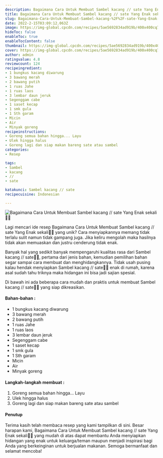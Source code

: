 ```yaml
---
description: Bagaimana Cara Untuk Membuat Sambel kacang // sate Yang Enak sekali"
title: Bagaimana Cara Untuk Membuat Sambel kacang // sate Yang Enak sekali
slug: Bagaimana-Cara-Untuk-Membuat-Sambel-kacang-%2F%2F-sate-Yang-Enak-sekali
date: 2022-2-15T03:09:12.063Z
image: https://img-global.cpcdn.com/recipes/5ae5692834ad919b/400x400cq70/photo.jpg
hideToc: false
enableToc: true
enableTocContent: false
thumbnail: https://img-global.cpcdn.com/recipes/5ae5692834ad919b/400x400cq70/photo.jpg
cover: https://img-global.cpcdn.com/recipes/5ae5692834ad919b/400x400cq70/photo.jpg
author: admin
ratingvalue: 4.8
reviewcount: 124
recipeingredient:
- 1 bungkus kacang diwarung
- 3 bawang merah
- 2 bawang putih
- 1 ruas Jahe
- 1 ruas laos
- 3 lembar daun jeruk
- Segenggam cabe
- 1 saset kecap
- 1 smk gula
- 1 Sth garam
- Micin
- Air
- Minyak goreng
recipeinstructions:
- Goreng semua bahan hingga... Layu
- Ulek hingga halus
- Goreng lagi dan siap makan bareng sate atau sambel
categories:
- Resep

tags:
- Sambel
- kacang
- //
- sate

katakunci: Sambel kacang // sate
recipecuisine: Indonesian

---
```


![Bagaimana Cara Untuk Membuat Sambel kacang // sate Yang Enak sekali👩‍🍳](https://img-global.cpcdn.com/recipes/5ae5692834ad919b/400x400cq70/photo.jpg)

Lagi mencari ide resep Bagaimana Cara Untuk Membuat Sambel kacang // sate Yang Enak sekali👩‍🍳 yang unik? Cara menyiapkannya memang tidak terlalu sulit namun tidak gampang juga. Jika keliru mengolah maka hasilnya tidak akan memuaskan dan justru cenderung tidak enak.

Banyak hal yang sedikit banyak mempengaruhi kualitas rasa dari Sambel kacang // sate👩‍🍳, pertama dari jenis bahan, kemudian pemilihan bahan segar sampai cara membuat dan menghidangkannya. Tidak usah pusing kalau hendak menyiapkan Sambel kacang // sate👩‍🍳 enak di rumah, karena asal sudah tahu triknya maka hidangan ini bisa jadi sajian spesial.

Di bawah ini ada beberapa cara mudah dan praktis untuk membuat Sambel kacang // sate👩‍🍳 yang siap dikreasikan.

<!--inarticleads1-->

#### Bahan-bahan :

- 1 bungkus kacang diwarung
- 3 bawang merah
- 2 bawang putih
- 1 ruas Jahe
- 1 ruas laos
- 3 lembar daun jeruk
- Segenggam cabe
- 1 saset kecap
- 1 smk gula
- 1 Sth garam
- Micin
- Air
- Minyak goreng

<!--inarticleads2-->

#### Langkah-langkah membuat :

1. Goreng semua bahan hingga... Layu
1. Ulek hingga halus
1. Goreng lagi dan siap makan bareng sate atau sambel

#### Penutup

Terima kasih telah membaca resep yang kami tampilkan di sini. Besar harapan kami, Bagaimana Cara Untuk Membuat Sambel kacang // sate Yang Enak sekali👩‍🍳 yang mudah di atas dapat membantu Anda menyiapkan hidangan yang enak untuk keluarga/teman maupun menjadi inspirasi bagi Anda yang berkeinginan untuk berjualan makanan. Semoga bermanfaat dan selamat mencoba!